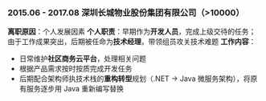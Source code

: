 ### 2015.06 - 2017.08 <span class='bold'>深圳长城物业股份集团有限公司</span>（>10000）

**离职原因**：个人发展因素
**个人职责**：早期作为**开发人员**，完成上级交待的任务；由于工作成果突出，后期被任命为**技术经理**，带领组员攻关技术难题
**工作内容**：
- 日常维护**社区商务云平台**，处理相关问题
- 根据产品需求按时按质完成开发任务
- 后期配合架构师执技术栈的**重构转型**规划（.NET -> Java 微服务架构），将原有服务逐步用 Java 重新编写替换

